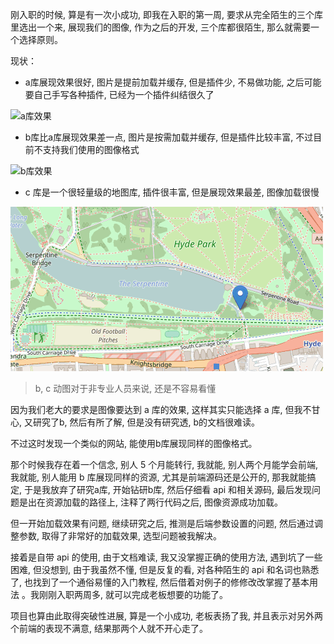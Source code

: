 刚入职的时候, 算是有一次小成功, 即我在入职的第一周, 要求从完全陌生的三个库里选出一个来, 展现我们的图像, 作为之后的开发, 三个库都很陌生, 那么就需要一个选择原则。

现状：

- a库展现效果很好, 图片是提前加载并缓存, 但是插件少, 不易做功能, 之后可能要自己手写各种插件, 已经为一个插件纠结很久了

![a库效果](./images/a.gif)

- b库比a库展现效果差一点, 图片是按需加载并缓存, 但是插件比较丰富, 不过目前不支持我们使用的图像格式

![b库效果](./images/b.gif)

- c 库是一个很轻量级的地图库, 插件很丰富, 但是展现效果最差, 图像加载很慢

![c库效果](./images/c.gif)

> b, c 动图对于非专业人员来说, 还是不容易看懂


因为我们老大的要求是图像要达到 a 库的效果, 这样其实只能选择 a 库, 但我不甘心, 又研究了b, 然后有所了解, 但是没有研究透, b的文档很难读。

不过这时发现一个类似的网站, 能使用b库展现同样的图像格式。

那个时候我存在着一个信念, 别人 5 个月能转行, 我就能, 别人两个月能学会前端, 我就能, 别人能用 b 库展现同样的资源, 尤其是前端源码还是公开的, 那我就能搞定, 于是我放弃了研究a库, 开始钻研b库, 然后仔细看 api 和相关源码, 最后发现问题是出在资源加载的路径上, 注释了两行代码之后, 图像资源成功加载。

但一开始加载效果有问题, 继续研究之后, 推测是后端参数设置的问题, 然后通过调整参数, 取得了非常好的加载效果, 选型问题被我解决。

接着是自带 api 的使用, 由于文档难读, 我又没掌握正确的使用方法, 遇到坑了一些困难, 但没想到, 由于我虽然不懂, 但是反复的看, 对各种陌生的 api 和名词也熟悉了, 也找到了一个通俗易懂的入门教程, 然后借着对例子的修修改改掌握了基本用法 。我刚刚入职两周多, 就可以完成老板想要的功能了。

项目也算由此取得突破性进展, 算是一个小成功, 老板表扬了我, 并且表示对另外两个前端的表现不满意, 结果那两个人就不开心走了。
